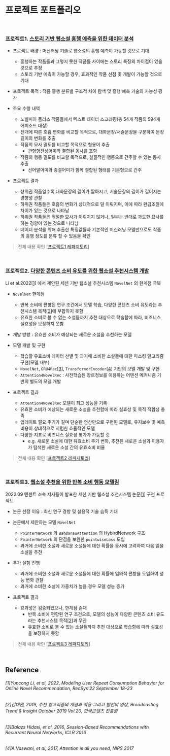 </br>

# 프로젝트 포트폴리오
</br>

### 프로젝트1. [스토리 기반 웹소설 흥행 예측을 위한 데이터 분석](https://github.com/namdo18/EDA4NovelHitPrediction)

- 프로젝트 배경 : 머신러닝 기술로 웹소설의 흥행 예측이 가능할 것으로 기대
  - 흥행하는 작품들과 그렇지 못한 작품들 사이에는 스토리 특징의 차이점이 있을 것으로 추정
  - 스토리 기반 예측이 가능할 경우, 효과적인 작품 선점 및 개발이 가능할 것으로 기대
  
- 프로젝트 목적 : 작품 흥행 분류별 구조적 차이 탐색 및 흥행 예측 기술의 가능성 평가

- 주요 수행 내역
  - 노벨피아 플러스 작품들에서 텍스트 데이터 스크래핑(총 54개 작품의 594개 에피소드 대상)
  - 전개에 따른 호흡 변화를 비교할 목적으로, 대화문장/서술문장을 구분하여 문장 길이의 변화를 추출
  - 작품의 묘사 밀도를 비교할 목적으로 형용어 추출
    - 관형형전성어미와 결합된 동사를 포함
  - 작품의 행동 밀도를 비교할 목적으로, 실질적인 행동으로 간주할 수 있는 동사 추출
    - 선어말어미와 종결어미가 함께 결합된 형태를 기본형으로 간주
  
- 프로젝트 결과
  - 상위권 작품일수록 대화문장의 길이가 짧아지고, 서술문장의 길이가 길어지는 경향성 관찰
  - 하위권 작품들은 호흡의 변화가 상대적으로 덜 이뤄지며, 이에 따라 완급조절에 차이가 있는 것으로 나타남
  - 하위권 작품들은 적절한 묘사가 이뤄지지 않거나, 일부는 반대로 과도한 묘사를 하는 경향이 있는 것으로 나타남
  - 데이터 분석을 위해 추출한 특징값들과 기본적인 머신러닝 모델만으로도 작품의 흥행 정도를 분류 할 수 있음을 확인

> 전체 내용 확인 [[프로젝트1 레파지토리](https://github.com/namdo18/EDA4NovelHitPrediction)]
  
</br>  

### 프로젝트2. [다양한 콘텐츠 소비 유도를 위한 웹소설 추천시스템 개발](https://github.com/namdo18/Attention4NovelRec)

Li et al.2022[[1](#reference)] 에서 제안된 세션 기반 웹소설 추천시스템 `NovelNet` 의 한계점 극복
- `NovelNet` 한계점
  - 반복 소비에 편향된 연구 조건에서 모델 학습, 다양한 콘텐츠 소비 유도라는 추천시스템 목적[[2](#reference)]에 부합하지 못함
  - 유효한 소비로 볼 수 없는 소설들까지 추천 대상으로 학습함에 따라, 비즈니스 실효성을 보장하지 못함
  
- 개발 방향 : 유효한 소비가 예상되는 새로운 소설을 추천하는 모델

- 모델 개발 및 구현
  - 학습할 유효소비 데이터 선별 및 과거에 소비한 소설들에 대한 마스킹 알고리즘 구현(모델 내부) 
  - `NovelNet`, `GRU4Rec`[[3](#reference)], `TransformerEncoder`[[4](#reference)] 기반의 모델 개발 및 구현
  - `Attention4NovelRec` : 사전학습된 장르정보를 이용하는 어텐션 메커니즘 기반의 별도의 모델 개발
  
- 프로젝트 결과
  - `Attention4NovelRec` 모델이 최고 성능을 기록
  - 유효한 소비가 예상되는 새로운 소설을 추천함에 따라 실효성 및 목적 적합성 충족
  - 업데이트 필요 주기가 길며 단순한 연산만으로 구현된 모델로, 유지보수 및 예측 비용이 상대적으로 저렴한 효율적인 모델
  - 다양한 지표로 비즈니스 실효성 평가가 가능할 것 
    - e.g. 새로운 소설에 대한 유효소비 주기 변화, 추천된 새로운 소설과 이용자가 탐색한 새로운 소설 간의 유효소비 비율
    
> 전체 내용 확인 [[프로젝트2 레파지토리](https://github.com/namdo18/Attention4NovelRec)]    

</br>

### 프로젝트3. [웹소설 추천을 위한 반복 소비 행동 모델링](https://github.com/namdo18/NovelNet)

2022.09 텐센트 소속 저자들이 발표한 세션 기반 웹소설 추천시스템 논문[[1](#reference)] 구현 프로젝트
- 논문 선정 이유 : 최신 연구 경향 및 실용적 기술 습득 기대

- 논문에서 제안하는 모델 `NovelNet`
  - `PointerNetwork` 와 `BahdanauAttention` 의 HybirdNetwork 구조
  - `PointerNetwork` 의 단점을 보완한 `pointwiseLoss` 도입
  - 과거에 소비한 소설과 새로운 소설들에 대한 확률을 동시에 고려하여 다음 읽을 소설을 추천
  
- 추가 실험 진행
  - 과거에 소비한 소설과 새로운 소설들에 대한 확률에 임의적 편향을 도입하여 성능 변화 관찰
  - 과거에 소비한 소설에 가중치가 높을 경우 모델 성능 증가
  
- 프로젝트 결과
  - 효과성은 검증되었으나, 한계점 존재
    - 반복 소비에 편향된 연구 조건으로, 모델의 성능이 다양한 콘텐츠 소비 유도라는 추천시스템 목적[[2](#reference)]과 무관
    - 유효한 소비로 볼 수 없는 소설들까지 추천 대상으로 학습함에 따라 실효성을 보장하지 못함
    
> 전체 내용 확인 [[프로젝트3 레파지토리](https://github.com/namdo18/NovelNet)]    

</br>

## Reference
###### [1]Yuncong Li, et al, 2022, Modeling User Repeat Consumption Behavior for Online Novel Recommendation, RecSys’22 September 18–23
###### [2]김대원, 2019, 추천 알고리즘의 개념과 적용 그리고 발전의 양상, Broadcasting Trend & Insight October 2019 Vol.20, 한국콘텐츠 진흥원
###### [3]Balazs Hidasi, et al, 2016, Session-Based Recommendations with Recurrent Neural Networks, ICLR 2016
###### [4]A.Vaswani, et al, 2017, Attention is all you need, NIPS 2017


